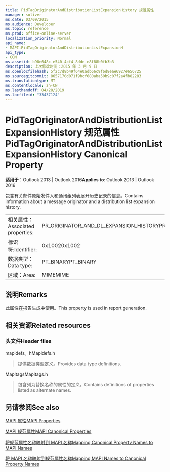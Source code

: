 ```yaml
---
title: PidTagOriginatorAndDistributionListExpansionHistory 规范属性
manager: soliver
ms.date: 03/09/2015
ms.audience: Developer
ms.topic: reference
ms.prod: office-online-server
localization_priority: Normal
api_name:
- MAPI.PidTagOriginatorAndDistributionListExpansionH
api_type:
- COM
ms.assetid: b98e648c-e540-4cf4-8dde-e8f88b0fb3b3
description: 上次修改时间：2015 年 3 月 9 日
ms.openlocfilehash: 5f2c7d8b49f64e0adb66c9f6d8eae6927e656725
ms.sourcegitcommit: 8657170d071f9bcf680aba50b9c07f2a4fb82283
ms.translationtype: MT
ms.contentlocale: zh-CN
ms.lasthandoff: 04/28/2019
ms.locfileid: "33437124"
---
```

# <a name="pidtagoriginatoranddistributionlistexpansionhistory-canonical-property"></a><span data-ttu-id="1dd31-103">PidTagOriginatorAndDistributionListExpansionHistory 规范属性</span><span class="sxs-lookup"><span data-stu-id="1dd31-103">PidTagOriginatorAndDistributionListExpansionHistory Canonical Property</span></span>

  
  
<span data-ttu-id="1dd31-104">**适用于**：Outlook 2013 | Outlook 2016</span><span class="sxs-lookup"><span data-stu-id="1dd31-104">**Applies to**: Outlook 2013 | Outlook 2016</span></span> 
  
<span data-ttu-id="1dd31-105">包含有关邮件原始发件人和通讯组列表展开历史记录的信息。</span><span class="sxs-lookup"><span data-stu-id="1dd31-105">Contains information about a message originator and a distribution list expansion history.</span></span>
  
|||
|:-----|:-----|
|<span data-ttu-id="1dd31-106">相关属性：</span><span class="sxs-lookup"><span data-stu-id="1dd31-106">Associated properties:</span></span>  <br/> |<span data-ttu-id="1dd31-107">PR_ORIGINATOR_AND_DL_EXPANSION_HISTORY</span><span class="sxs-lookup"><span data-stu-id="1dd31-107">PR_ORIGINATOR_AND_DL_EXPANSION_HISTORY</span></span>  <br/> |
|<span data-ttu-id="1dd31-108">标识符:</span><span class="sxs-lookup"><span data-stu-id="1dd31-108">Identifier:</span></span>  <br/> |<span data-ttu-id="1dd31-109">0x1002</span><span class="sxs-lookup"><span data-stu-id="1dd31-109">0x1002</span></span>  <br/> |
|<span data-ttu-id="1dd31-110">数据类型：</span><span class="sxs-lookup"><span data-stu-id="1dd31-110">Data type:</span></span>  <br/> |<span data-ttu-id="1dd31-111">PT_BINARY</span><span class="sxs-lookup"><span data-stu-id="1dd31-111">PT_BINARY</span></span>  <br/> |
|<span data-ttu-id="1dd31-112">区域：</span><span class="sxs-lookup"><span data-stu-id="1dd31-112">Area:</span></span>  <br/> |<span data-ttu-id="1dd31-113">MIME</span><span class="sxs-lookup"><span data-stu-id="1dd31-113">MIME</span></span>  <br/> |
   
## <a name="remarks"></a><span data-ttu-id="1dd31-114">说明</span><span class="sxs-lookup"><span data-stu-id="1dd31-114">Remarks</span></span>

<span data-ttu-id="1dd31-115">此属性在报告生成中使用。</span><span class="sxs-lookup"><span data-stu-id="1dd31-115">This property is used in report generation.</span></span>
  
## <a name="related-resources"></a><span data-ttu-id="1dd31-116">相关资源</span><span class="sxs-lookup"><span data-stu-id="1dd31-116">Related resources</span></span>

### <a name="header-files"></a><span data-ttu-id="1dd31-117">头文件</span><span class="sxs-lookup"><span data-stu-id="1dd31-117">Header files</span></span>

<span data-ttu-id="1dd31-118">mapidefs。h</span><span class="sxs-lookup"><span data-stu-id="1dd31-118">Mapidefs.h</span></span>
  
> <span data-ttu-id="1dd31-119">提供数据类型定义。</span><span class="sxs-lookup"><span data-stu-id="1dd31-119">Provides data type definitions.</span></span>
    
<span data-ttu-id="1dd31-120">Mapitags</span><span class="sxs-lookup"><span data-stu-id="1dd31-120">Mapitags.h</span></span>
  
> <span data-ttu-id="1dd31-121">包含列为替换名称的属性的定义。</span><span class="sxs-lookup"><span data-stu-id="1dd31-121">Contains definitions of properties listed as alternate names.</span></span>
    
## <a name="see-also"></a><span data-ttu-id="1dd31-122">另请参阅</span><span class="sxs-lookup"><span data-stu-id="1dd31-122">See also</span></span>



[<span data-ttu-id="1dd31-123">MAPI 属性</span><span class="sxs-lookup"><span data-stu-id="1dd31-123">MAPI Properties</span></span>](mapi-properties.md)
  
[<span data-ttu-id="1dd31-124">MAPI 规范属性</span><span class="sxs-lookup"><span data-stu-id="1dd31-124">MAPI Canonical Properties</span></span>](mapi-canonical-properties.md)
  
[<span data-ttu-id="1dd31-125">将规范属性名称映射到 MAPI 名称</span><span class="sxs-lookup"><span data-stu-id="1dd31-125">Mapping Canonical Property Names to MAPI Names</span></span>](mapping-canonical-property-names-to-mapi-names.md)
  
[<span data-ttu-id="1dd31-126">将 MAPI 名称映射到规范属性名称</span><span class="sxs-lookup"><span data-stu-id="1dd31-126">Mapping MAPI Names to Canonical Property Names</span></span>](mapping-mapi-names-to-canonical-property-names.md)

